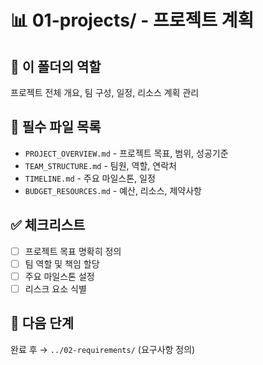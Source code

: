 # 📊 01-projects/ - 프로젝트 계획

## 🎯 이 폴더의 역할
프로젝트 전체 개요, 팀 구성, 일정, 리소스 계획 관리

## 📝 필수 파일 목록
- `PROJECT_OVERVIEW.md` - 프로젝트 목표, 범위, 성공기준
- `TEAM_STRUCTURE.md` - 팀원, 역할, 연락처
- `TIMELINE.md` - 주요 마일스톤, 일정
- `BUDGET_RESOURCES.md` - 예산, 리소스, 제약사항

## ✅ 체크리스트
- [ ] 프로젝트 목표 명확히 정의
- [ ] 팀 역할 및 책임 할당
- [ ] 주요 마일스톤 설정
- [ ] 리스크 요소 식별

## 🔗 다음 단계
완료 후 → `../02-requirements/` (요구사항 정의)